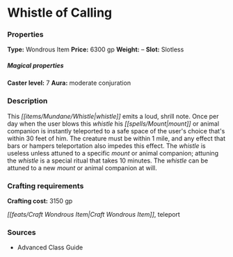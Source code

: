 ﻿---
Title: "Whistle of Calling"
Type: "Wondrous Item"
Price: "6300 gp"
Weight: "–"
Slot: "Slotless"
Caster level: "7"
Aura: "moderate conjuration"
Description: |
  "This whistle emits a loud, shrill note. Once per day when the user blows this whistle his mount or animal companion is instantly teleported to a safe space of the user's choice that's within 30 feet of him. The creature must be within 1 mile, and any effect that bars or hampers _teleportation_ also impedes this effect. The whistle is useless unless attuned to a specific mount or animal companion; attuning the whistle is a special ritual that takes 10 minutes. The whistle can be attuned to a new mount or animal companion at will."
Crafting cost: "3150 gp"
Sources: "['Advanced Class Guide']"
---

# Whistle of Calling

### Properties

**Type:** Wondrous Item **Price:** 6300 gp **Weight:** – **Slot:** Slotless

##### Magical properties

**Caster level:** 7 **Aura:** moderate conjuration

### Description

This _[[items/Mundane/Whistle|whistle]]_ emits a loud, shrill note. Once per day when the user blows this _whistle_ his _[[spells/Mount|mount]]_ or animal companion is instantly teleported to a safe space of the user's choice that's within 30 feet of him. The creature must be within 1 mile, and any effect that bars or hampers teleportation also impedes this effect. The _whistle_ is useless unless attuned to a specific _mount_ or animal companion; attuning the _whistle_ is a special ritual that takes 10 minutes. The _whistle_ can be attuned to a new _mount_ or animal companion at will.

### Crafting requirements

**Crafting cost:** 3150 gp

_[[feats/Craft Wondrous Item|Craft Wondrous Item]]_, teleport

### Sources

* Advanced Class Guide